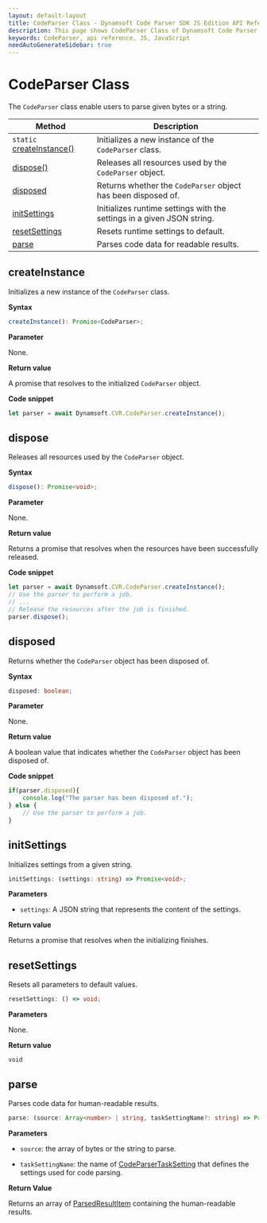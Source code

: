 ```yaml
---
layout: default-layout
title: CodeParser Class - Dynamsoft Code Parser SDK JS Edition API Reference
description: This page shows CodeParser Class of Dynamsoft Code Parser SDK JS Edition.
keywords: CodeParser, api reference, JS, JavaScript
needAutoGenerateSidebar: true
---
```


# CodeParser Class

The `CodeParser` class enable users to parse given bytes or a string.

| Method                                       | Description                                                            |
| -------------------------------------------- | ---------------------------------------------------------------------- |
| `static` [createInstance()](#createinstance) | Initializes a new instance of the `CodeParser` class.                  |
| [dispose()](#dispose)                        | Releases all resources used by the `CodeParser` object.                |
| [disposed](#disposed)                        | Returns whether the `CodeParser` object has been disposed of.          |
| [initSettings](#initsettings)              | Initializes runtime settings with the settings in a given JSON string. |
| [resetSettings](#resetsettings)            | Resets runtime settings to default.                                    |
| [parse](#parse)                            | Parses code data for readable results.                                 |

## createInstance

Initializes a new instance of the `CodeParser` class.

**Syntax**

```typescript
createInstance(): Promise<CodeParser>;
```

**Parameter**

None.

**Return value**

A promise that resolves to the initialized `CodeParser` object.

**Code snippet**

```javascript
let parser = await Dynamsoft.CVR.CodeParser.createInstance();
```

## dispose

Releases all resources used by the `CodeParser` object.

**Syntax**

```typescript
dispose(): Promise<void>;
```

**Parameter**

None.

**Return value**

Returns a promise that resolves when the resources have been successfully released.

**Code snippet**

```javascript
let parser = await Dynamsoft.CVR.CodeParser.createInstance();
// Use the parser to perform a job.
// ...
// Release the resources after the job is finished.
parser.dispose();
```

## disposed

Returns whether the `CodeParser` object has been disposed of.

**Syntax**

```typescript
disposed: boolean;
```

**Parameter**

None.

**Return value**

A boolean value that indicates whether the `CodeParser` object has been disposed of.

**Code snippet**

```javascript
if(parser.disposed){
    console.log("The parser has been disposed of.");
} else {
    // Use the parser to perform a job.
}
```

## initSettings

Initializes settings from a given string.

```typescript
initSettings: (settings: string) => Promise<void>;
```

**Parameters**

* `settings`: A JSON string that represents the content of the settings.

**Return value**

Returns a promise that resolves when the initializing finishes.

## resetSettings

Resets all parameters to default values.

```typescript
resetSettings: () => void;
```

**Parameters**

None.

**Return value**

`void`

## parse

Parses code data for human-readable results.

```typescript
parse: (source: Array<number> | string, taskSettingName?: string) => Promise<ParsedResultItem>;
```

**Parameters**

* `source`: the array of bytes or the string to parse.

* `taskSettingName`: the name of [CodeParserTaskSetting]({{site.parameters}}file/task-settings/code-parser-task-settings.html) that defines the settings used for code parsing.

**Return Value**

Returns an array of [ParsedResultItem](./interfaces/parsed-result-item.md) containing the human-readable results.
